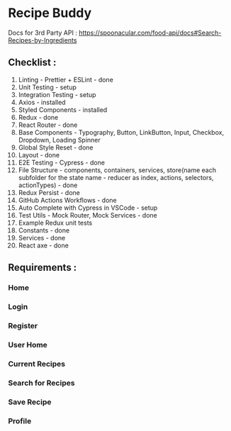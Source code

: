 # Recipe Buddy

Docs for 3rd Party API : https://spoonacular.com/food-api/docs#Search-Recipes-by-Ingredients

## Checklist :

1. Linting - Prettier + ESLint - done
2. Unit Testing - setup
3. Integration Testing - setup
4. Axios - installed
5. Styled Components - installed
6. Redux - done
7. React Router - done
8. Base Components - Typography, Button, LinkButton, Input, Checkbox, Dropdown, Loading Spinner
9. Global Style Reset - done
10. Layout - done
11. E2E Testing - Cypress - done
12. File Structure - components, containers, services, store(name each subfolder for the state name - reducer as index, actions, selectors, actionTypes) - done
13. Redux Persist - done
14. GitHub Actions Workflows - done
15. Auto Complete with Cypress in VSCode - setup
16. Test Utils - Mock Router, Mock Services - done
17. Example Redux unit tests
18. Constants - done
19. Services - done
20. React axe - done

## Requirements :

### Home

### Login

### Register

### User Home

### Current Recipes

### Search for Recipes

### Save Recipe

### Profile
